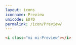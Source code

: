 ```yaml
---
layout: icons
iconname: Preview
unicode: ED7D
permalink: /icon/Preview/
---
```


``` html
<i class="mi mi-Preview"></i>
```

